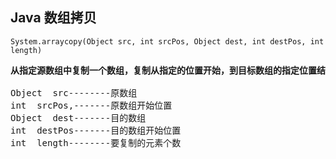 ## Java 数组拷贝

`System.arraycopy(Object src, int srcPos, Object dest, int destPos, int length)`
<pre><b>从指定源数组中复制一个数组，复制从指定的位置开始，到目标数组的指定位置结束。</b>

Object  src--------原数组
int  srcPos,-------原数组开始位置 
Object  dest-------目的数组
int  destPos-------目的数组开始位置
int  length--------要复制的元素个数
</pre>
